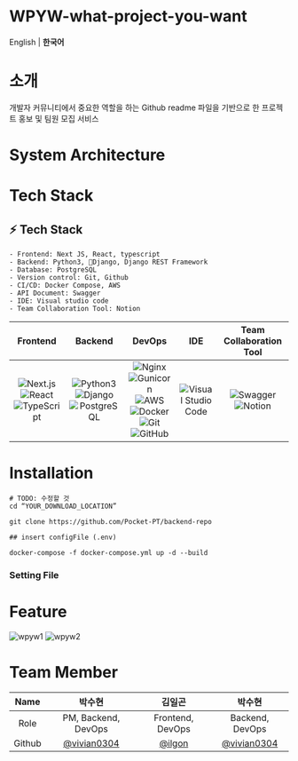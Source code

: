 # WPYW-what-project-you-want
English | **한국어**

# 소개

개발자 커뮤니티에서 중요한 역할을 하는 Github readme 파일을 기반으로 한 프로젝트 홍보 및 팀원 모집 서비스


# System Architecture



# Tech Stack
## **:zap: Tech Stack**
```
- Frontend: Next JS, React, typescript
- Backend: Python3, Django, Django REST Framework
- Database: PostgreSQL
- Version control: Git, Github
- CI/CD: Docker Compose, AWS
- API Document: Swagger
- IDE: Visual studio code
- Team Collaboration Tool: Notion
```
|Frontend|Backend|DevOps|IDE|Team Collaboration Tool|
|:------:|:------:|:----:|:---:|:---:|
|![Next.js](https://img.shields.io/badge/Next.js-000000?style=for-the-badge&logo=Next.js&logoColor=FFFFFF)<br>![React](https://img.shields.io/badge/react-%2320232a.svg?style=for-the-badge&logo=react&logoColor=%2361DAFB)<br>![TypeScript](https://img.shields.io/badge/typescript-3178C6?style=for-the-badge&logo=typescript&logoColor=black)|![Python3](https://img.shields.io/badge/python-3776AB.svg?style=for-the-badge&logo=python&logoColor=white)<br>![Django](https://img.shields.io/badge/Django-092E20.svg?style=for-the-badge&logo=Django&logoColor=white)<br>![PostgreSQL](https://img.shields.io/badge/PostgreSQL-4169E1.svg?style=for-the-badge&logo=PostgreSQL&logoColor=white)<br>|![Nginx](https://img.shields.io/badge/nginx-%23009639.svg?style=for-the-badge&logo=nginx&logoColor=white)![Gunicorn](https://img.shields.io/badge/Gunicorn-499848.svg?style=for-the-badge&logo=Gunicorn&logoColor=white)<br>![AWS](https://img.shields.io/badge/AWS-%23FF9900.svg?style=for-the-badge&logo=amazon-aws&logoColor=white)<br>![Docker](https://img.shields.io/badge/docker-%230db7ed.svg?style=for-the-badge&logo=docker&logoColor=white)<br>![Git](https://img.shields.io/badge/git-%23F05033.svg?style=for-the-badge&logo=git&logoColor=white)<br>![GitHub](https://img.shields.io/badge/github-%23121011.svg?style=for-the-badge&logo=github&logoColor=white)<br>|![Visual Studio Code](https://img.shields.io/badge/VisualStudioCode-0078d7.svg?style=for-the-badge&logo=visual-studio-code&logoColor=white)<br>|![Swagger](https://img.shields.io/badge/Swagger-85EA2D?style=for-the-badge&logo=Swagger&logoColor=white)<br>![Notion](https://img.shields.io/badge/Notion-%23000000.svg?style=for-the-badge&logo=notion&logoColor=white)

# Installation

```
# TODO: 수정할 것
cd “YOUR_DOWNLOAD_LOCATION”

git clone https://github.com/Pocket-PT/backend-repo

## insert configFile (.env)

docker-compose -f docker-compose.yml up -d --build

```

### Setting File


# Feature
![wpyw1](https://github.com/WPYW/.github/assets/59956020/09dcfc41-e4f4-4545-8172-cc5d24d2d070)
![wpyw2](https://github.com/WPYW/.github/assets/59956020/52621480-1b1c-4f16-8f15-ff0556a685ba)


# Team Member

|Name|박수현|김일곤|박수현|
|:---:|:---:|:---:|:---:|
| Role    |   PM, Backend, DevOps   |    Frontend, DevOps     | Backend, DevOps |
| Github  | [@vivian0304](https://github.com/vivian0304) | [@ilgon](https://github.com/ilgon0110) | [@vivian0304](https://github.com/vivian0304) |
